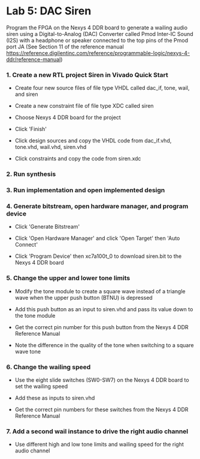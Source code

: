 # Lab 5: DAC Siren

Program the FPGA on the Nexys 4 DDR board to generate a wailing audio siren using a Digital-to-Analog (DAC) Converter called Pmod Inter-IC Sound (I2S) with a headphone or speaker connected to the top pins of the Pmod port JA (See Section 11 of the reference manual https://reference.digilentinc.com/reference/programmable-logic/nexys-4-ddr/reference-manual)

### 1. Create a new RTL project Siren in Vivado Quick Start

* Create four new source files of file type VHDL called dac_if, tone, wail, and siren

* Create a new constraint file of file type XDC called siren

* Choose Nexys 4 DDR board for the project

* Click 'Finish'

* Click design sources and copy the VHDL code from dac_if.vhd, tone.vhd, wail.vhd, siren.vhd

* Click constraints and copy the code from siren.xdc

### 2. Run synthesis

### 3. Run implementation and open implemented design

### 4. Generate bitstream, open hardware manager, and program device

* Click 'Generate Bitstream'

* Click 'Open Hardware Manager' and click 'Open Target' then 'Auto Connect'

* Click 'Program Device' then xc7a100t_0 to download siren.bit to the Nexys 4 DDR board

### 5. Change the upper and lower tone limits

* Modify the tone module to create a square wave instead of a triangle wave when the upper push button (BTNU) is depressed

* Add this push button as an input to siren.vhd and pass its value down to the tone module

* Get the correct pin number for this push button from the Nexys 4 DDR Reference Manual

* Note the difference in the quality of the tone when switching to a square wave tone

### 6. Change the wailing speed

* Use the eight slide switches (SW0-SW7) on the Nexys 4 DDR board to set the wailing speed

* Add these as inputs to siren.vhd

* Get the correct pin numbers for these switches from the Nexys 4 DDR Reference Manual

### 7. Add a second wail instance to drive the right audio channel

* Use different high and low tone limits and wailing speed for the right audio channel
